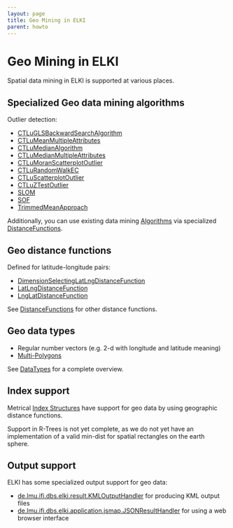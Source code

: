 ```yaml
---
layout: page
title: Geo Mining in ELKI
parent: howto
---
```



Geo Mining in ELKI
==================

Spatial data mining in ELKI is supported at various places.

Specialized Geo data mining algorithms
--------------------------------------

Outlier detection:
- [CTLuGLSBackwardSearchAlgorithm](./releases/current/doc/de/lmu/ifi/dbs/elki/algorithm/outlier/spatial/CTLuGLSBackwardSearchAlgorithm.html)
- [CTLuMeanMultipleAttributes](./releases/current/doc/de/lmu/ifi/dbs/elki/algorithm/outlier/spatial/CTLuMeanMultipleAttributes.html)
- [CTLuMedianAlgorithm](./releases/current/doc/de/lmu/ifi/dbs/elki/algorithm/outlier/spatial/CTLuMedianAlgorithm.html)
- [CTLuMedianMultipleAttributes](./releases/current/doc/de/lmu/ifi/dbs/elki/algorithm/outlier/spatial/CTLuMedianMultipleAttributes.html)
- [CTLuMoranScatterplotOutlier](./releases/current/doc/de/lmu/ifi/dbs/elki/algorithm/outlier/spatial/CTLuMoranScatterplotOutlier.html)
- [CTLuRandomWalkEC](./releases/current/doc/de/lmu/ifi/dbs/elki/algorithm/outlier/spatial/CTLuRandomWalkEC.html)
- [CTLuScatterplotOutlier](./releases/current/doc/de/lmu/ifi/dbs/elki/algorithm/outlier/spatial/CTLuScatterplotOutlier.html)
- [CTLuZTestOutlier](./releases/current/doc/de/lmu/ifi/dbs/elki/algorithm/outlier/spatial/CTLuZTestOutlier.html)
- [SLOM](./releases/current/doc/de/lmu/ifi/dbs/elki/algorithm/outlier/spatial/SLOM.html)
- [SOF](./releases/current/doc/de/lmu/ifi/dbs/elki/algorithm/outlier/spatial/SOF.html)
- [TrimmedMeanApproach](./releases/current/doc/de/lmu/ifi/dbs/elki/algorithm/outlier/spatial/TrimmedMeanApproach.html)

Additionally, you can use existing data mining [Algorithms](/algorithms) via specialized [DistanceFunctions](distance_functions).

Geo distance functions
----------------------

Defined for latitude-longitude pairs:

- [DimensionSelectingLatLngDistanceFunction](./releases/current/doc/de/lmu/ifi/dbs/elki/distance/distancefunction/geo/DimensionSelectingLatLngDistanceFunction.html)
- [LatLngDistanceFunction](./releases/current/doc/de/lmu/ifi/dbs/elki/distance/distancefunction/geo/LatLngDistanceFunction.html)
- [LngLatDistanceFunction](./releases/current/doc/de/lmu/ifi/dbs/elki/distance/distancefunction/geo/LngLatDistanceFunction.html)

See [DistanceFunctions](distance_functions) for other distance functions.

Geo data types
--------------

- Regular number vectors (e.g. 2-d with longitude and latitude meaning)
- [Multi-Polygons](/releases/current/doc/de/lmu/ifi/dbs/elki/data/spatial/PolygonsObject.html)

See [DataTypes](/datatypes) for a complete overview.

Index support
-------------

Metrical [Index Structures](use_index) have support for geo data by using geographic distance functions.

Support in R-Trees is not yet complete, as we do not yet have an implementation of a valid min-dist for spatial rectangles on the earth sphere.

Output support
--------------

ELKI has some specialized output support for geo data:

- [de.lmu.ifi.dbs.elki.result.KMLOutputHandler](./releases/current/doc/de/lmu/ifi/dbs/elki/result/KMLOutputHandler.html) for producing KML output files
- [de.lmu.ifi.dbs.elki.application.jsmap.JSONResultHandler](./releases/current/doc/de/lmu/ifi/dbs/elki/application/jsmap/JSONResultHandler.html) for using a web browser interface


